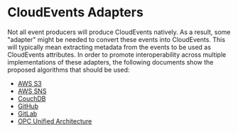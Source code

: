 # CloudEvents Adapters

<!-- no verify-specs -->

Not all event producers will produce CloudEvents natively. As a result,
some "adapter" might be needed to convert these events into CloudEvents.
This will typically mean extracting metadata from the events to be used as
CloudEvents attributes. In order to promote interoperability across multiple
implementations of these adapters, the following documents show the proposed
algorithms that should be used:

- [AWS S3](./aws-s3.md)
- [AWS SNS](./aws-sns.md)
- [CouchDB](./couchdb.md)
- [GitHub](./github.md)
- [GitLab](./gitlab.md)
- [OPC Unified Architecture](./opcua.md)
